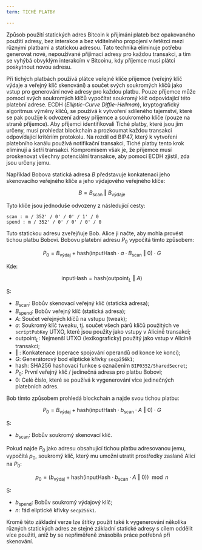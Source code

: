 ```yaml
---
term: TICHÉ PLATBY

---
```

Způsob použití statických adres Bitcoin k přijímání plateb bez opakovaného použití adresy, bez interakce a bez viditelného propojení v řetězci mezi různými platbami a statickou adresou. Tato technika eliminuje potřebu generovat nové, nepoužívané přijímací adresy pro každou transakci, a tím se vyhýbá obvyklým interakcím v Bitcoinu, kdy příjemce musí plátci poskytnout novou adresu.

Při tichých platbách používá plátce veřejné klíče příjemce (veřejný klíč výdaje a veřejný klíč skenování) a součet svých soukromých klíčů jako vstup pro generování nové adresy pro každou platbu. Pouze příjemce může pomocí svých soukromých klíčů vypočítat soukromý klíč odpovídající této platební adrese. ECDH (*Elliptic-Curve Diffie-Hellman*), kryptografický algoritmus výměny klíčů, se používá k vytvoření sdíleného tajemství, které se pak použije k odvození adresy příjemce a soukromého klíče (pouze na straně příjemce). Aby příjemci identifikovali Tiché platby, které jsou jim určeny, musí prohledat blockchain a prozkoumat každou transakci odpovídající kritériím protokolu. Na rozdíl od BIP47, který k vytvoření platebního kanálu používá notifikační transakci, Tiché platby tento krok eliminují a šetří transakci. Kompromisem však je, že příjemce musí proskenovat všechny potenciální transakce, aby pomocí ECDH zjistil, zda jsou určeny jemu.

Například Bobova statická adresa $B$ představuje konkatenaci jeho skenovacího veřejného klíče a jeho výdajového veřejného klíče:

$$ B = B_{\text{scan}} \text{ ‖ } B_{\text{výdaje}} $$

Tyto klíče jsou jednoduše odvozeny z následující cesty:

```text
scan : m / 352' / 0' / 0' / 1' / 0
spend : m / 352' / 0' / 0' / 0' / 0
```

Tuto statickou adresu zveřejňuje Bob. Alice ji načte, aby mohla provést tichou platbu Bobovi. Bobovu platební adresu $P_0$ vypočítá tímto způsobem:

$$ P_0 = B_{\text{výdaj}} + \text{hash}(\text{inputHash} \cdot a \cdot B_{\text{scan}} \text{ ‖ } 0) \cdot G $$

Kde:

$$ \text{inputHash} = \text{hash}(\text{outpoint}_L \text{ ‖ } A) $$

S:


- $B_{\text{scan}}$: Bobův skenovací veřejný klíč (statická adresa);
- $B_{\text{spend}}$: Bobův veřejný klíč (statická adresa);
- $A$: Součet veřejných klíčů na vstupu (tweak);
- $a$: Soukromý klíč tweaku, tj. součet všech párů klíčů použitých ve `scriptPubKey` UTXO, které jsou použity jako vstupy v Alicině transakci;
- $\text{outpoint}_L$: Nejmenší UTXO (lexikograficky) použitý jako vstup v Alicině transakci;
- $\text{ ‖ }$: Konkatenace (operace spojování operandů od konce ke konci);
- $G$: Generátorový bod eliptické křivky `secp256k1`;
- $\text{hash}$: SHA256 hashovací funkce s označením `BIP0352/SharedSecret`;
- $P_0$: První veřejný klíč / jedinečná adresa pro platbu Bobovi;
- $0$: Celé číslo, které se používá k vygenerování více jedinečných platebních adres.

Bob tímto způsobem prohledá blockchain a najde svou tichou platbu:

$$ P_0 = B_{\text{výdaj}} + \text{hash}(\text{inputHash} \cdot b_{\text{scan}} \cdot A \text{ ‖ } 0) \cdot G $$

S:


- $b_{\text{scan}}$: Bobův soukromý skenovací klíč.

Pokud najde $P_0$ jako adresu obsahující tichou platbu adresovanou jemu, vypočítá $p_0$, soukromý klíč, který mu umožní utratit prostředky zaslané Alicí na $P_0$:

$$ p_0 = (b_{\text{výdaj}} + \text{hash}(\text{inputHash} \cdot b_{\text{scan}} \cdot A \text{ ‖ } 0)) \mod n $$

S:


- $b_{\text{spend}}$: Bobův soukromý výdajový klíč;
- $n$: řád eliptické křivky `secp256k1`.

Kromě této základní verze lze štítky použít také k vygenerování několika různých statických adres ze stejné základní statické adresy s cílem oddělit více použití, aniž by se nepřiměřeně znásobila práce potřebná při skenování.